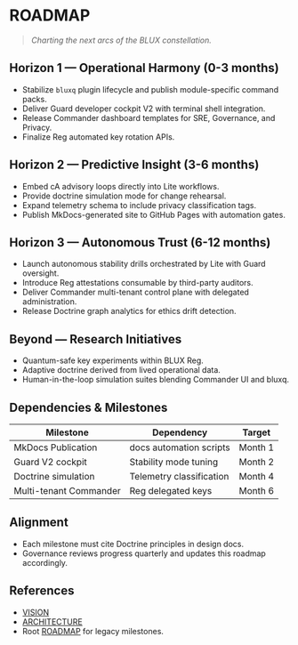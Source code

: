 # ROADMAP

> *Charting the next arcs of the BLUX constellation.*

## Horizon 1 — Operational Harmony (0-3 months)
- Stabilize `bluxq` plugin lifecycle and publish module-specific command packs.
- Deliver Guard developer cockpit V2 with terminal shell integration.
- Release Commander dashboard templates for SRE, Governance, and Privacy.
- Finalize Reg automated key rotation APIs.

## Horizon 2 — Predictive Insight (3-6 months)
- Embed cA advisory loops directly into Lite workflows.
- Provide doctrine simulation mode for change rehearsal.
- Expand telemetry schema to include privacy classification tags.
- Publish MkDocs-generated site to GitHub Pages with automation gates.

## Horizon 3 — Autonomous Trust (6-12 months)
- Launch autonomous stability drills orchestrated by Lite with Guard oversight.
- Introduce Reg attestations consumable by third-party auditors.
- Deliver Commander multi-tenant control plane with delegated administration.
- Release Doctrine graph analytics for ethics drift detection.

## Beyond — Research Initiatives
- Quantum-safe key experiments within BLUX Reg.
- Adaptive doctrine derived from lived operational data.
- Human-in-the-loop simulation suites blending Commander UI and bluxq.

## Dependencies & Milestones
| Milestone | Dependency | Target |
| --- | --- | --- |
| MkDocs Publication | docs automation scripts | Month 1 |
| Guard V2 cockpit | Stability mode tuning | Month 2 |
| Doctrine simulation | Telemetry classification | Month 4 |
| Multi-tenant Commander | Reg delegated keys | Month 6 |

## Alignment
- Each milestone must cite Doctrine principles in design docs.
- Governance reviews progress quarterly and updates this roadmap accordingly.

## References
- [VISION](VISION.md)
- [ARCHITECTURE](ARCHITECTURE.md)
- Root [ROADMAP](../ROADMAP.md) for legacy milestones.
